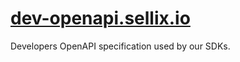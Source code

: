 # [dev-openapi.sellix.io](https://dev-openapi.sellix.io)

Developers OpenAPI specification used by our SDKs.